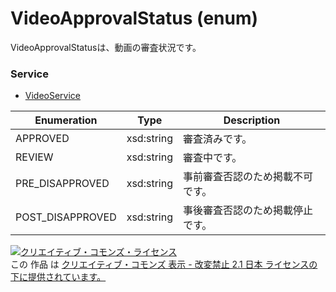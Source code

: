 # VideoApprovalStatus (enum)
VideoApprovalStatusは、動画の審査状況です。
### Service
+ [VideoService](../services/VideoService.md)

| Enumeration | Type | Description |
|---|---|---|
| APPROVED | xsd:string | 審査済みです。 |
| REVIEW | xsd:string | 審査中です。 |
| PRE_DISAPPROVED | xsd:string | 事前審査否認のため掲載不可です。 |
| POST_DISAPPROVED | xsd:string | 事後審査否認のため掲載停止です。 |

<a rel="license" href="http://creativecommons.org/licenses/by-nd/2.1/jp/"><img alt="クリエイティブ・コモンズ・ライセンス" style="border-width:0" src="https://i.creativecommons.org/l/by-nd/2.1/jp/88x31.png" /></a><br />この 作品 は <a rel="license" href="http://creativecommons.org/licenses/by-nd/2.1/jp/">クリエイティブ・コモンズ 表示 - 改変禁止 2.1 日本 ライセンスの下に提供されています。</a>
